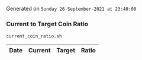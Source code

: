 Generated on `Sunday 26-September-2021 at 23:40:00`

### Current to Target Coin Ratio
`current_coin_ratio.sh`

Date|Current|Target|Ratio
---|---|---|---
